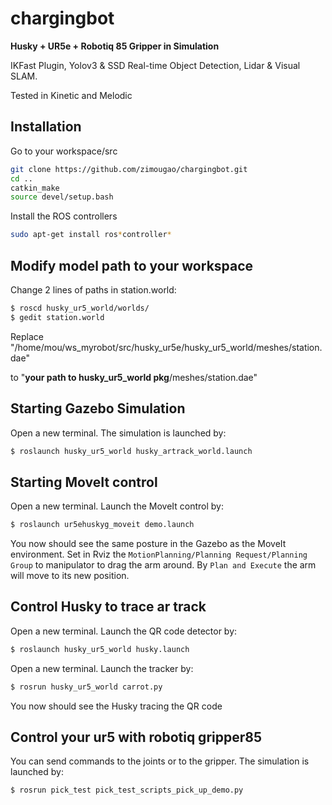 # chargingbot

**Husky + UR5e + Robotiq 85 Gripper in Simulation**

IKFast Plugin, Yolov3 & SSD Real-time Object Detection, Lidar & Visual SLAM.

Tested in Kinetic and Melodic


## Installation

Go to your workspace/src
```bash
git clone https://github.com/zimougao/chargingbot.git
cd ..
catkin_make
source devel/setup.bash
```
Install the ROS controllers
```bash
sudo apt-get install ros*controller*
```

## Modify model path to your workspace

Change 2 lines of <uri> paths in station.world:

```bash
$ roscd husky_ur5_world/worlds/
$ gedit station.world
```
Replace "<uri>/home/mou/ws_myrobot/src/husky_ur5e/husky_ur5_world/meshes/station.dae</uri>"

to "<uri>**your path to husky_ur5_world pkg**/meshes/station.dae</uri>"

## Starting Gazebo Simulation

Open a new terminal. The simulation is launched by:
```bash
$ roslaunch husky_ur5_world husky_artrack_world.launch
```

## Starting MoveIt control

Open a new terminal. Launch the MoveIt control by:
```bash
$ roslaunch ur5ehuskyg_moveit demo.launch
```
You now should see the same posture in the Gazebo as the MoveIt environment.
Set in Rviz the `MotionPlanning/Planning Request/Planning Group` to manipulator to drag the arm around. 
By `Plan and Execute` the arm will move to its new position.

## Control Husky to trace ar track

Open a new terminal. Launch the QR code detector by:
```bash
$ roslaunch husky_ur5_world husky.launch
```
Open a new terminal. Launch the tracker by:
```bash
$ rosrun husky_ur5_world carrot.py
```
You now should see the Husky tracing the QR code

## Control your ur5 with robotiq gripper85

You can send commands to the joints or to the gripper.
The simulation is launched by:
```bash
$ rosrun pick_test pick_test_scripts_pick_up_demo.py
```


